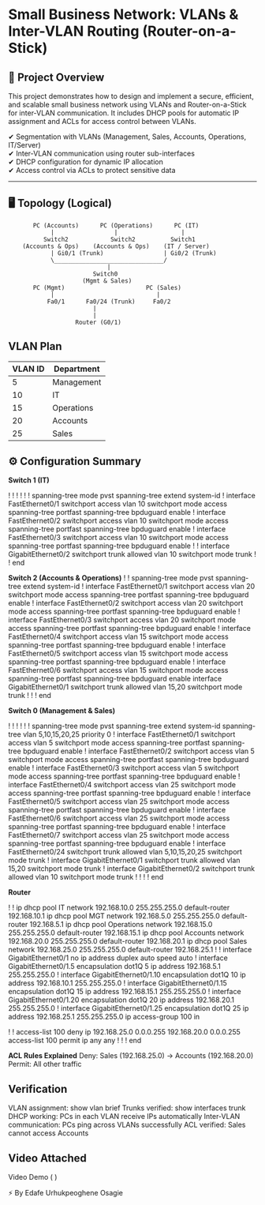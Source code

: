 # Small Business Network: VLANs & Inter-VLAN Routing (Router-on-a-Stick)

## 📌 **Project Overview**  
This project demonstrates how to design and implement a secure, efficient, and scalable small business network using VLANs and Router-on-a-Stick for inter-VLAN communication. It includes DHCP pools for automatic IP assignment and ACLs for access control between VLANs.

✔ Segmentation with VLANs (Management, Sales, Accounts, Operations, IT/Server)  
✔ Inter-VLAN communication using router sub-interfaces  
✔ DHCP configuration for dynamic IP allocation  
✔ Access control via ACLs to protect sensitive data  

---

## 🖥️ **Topology (Logical)**  

           PC (Accounts)      PC (Operations)      PC (IT)
                |                 |                  |
              Switch2            Switch2          Switch1
        (Accounts & Ops)    (Accounts & Ops)    (IT / Server)
                | Gi0/1 (Trunk)                 | Gi0/2 (Trunk)
                \_______________________________/
                                |
                            Switch0 
                         (Mgmt & Sales)
           PC (Mgmt)                       PC (Sales)
                |                             |
               Fa0/1      Fa0/24 (Trunk)     Fa0/2
                            |
                            |
                       Router (G0/1)


## **VLAN Plan**
| VLAN ID | Department   |
|---------|-------------|
| 5       | Management  |
| 10      | IT          |
| 15      | Operations  |
| 20      | Accounts    |
| 25      | Sales       |
	

## ⚙️ **Configuration Summary**

 **Switch 1 (IT)**

!
!
!
!
!
!
spanning-tree mode pvst
spanning-tree extend system-id
!
interface FastEthernet0/1
 switchport access vlan 10
 switchport mode access
 spanning-tree portfast
 spanning-tree bpduguard enable
!
interface FastEthernet0/2
 switchport access vlan 10
 switchport mode access
 spanning-tree portfast
 spanning-tree bpduguard enable
!
interface FastEthernet0/3
 switchport access vlan 10
 switchport mode access
 spanning-tree portfast
 spanning-tree bpduguard enable
!
!
interface GigabitEthernet0/2
 switchport trunk allowed vlan 10
 switchport mode trunk
!
!
end

**Switch 2 (Accounts & Operations)**
!
!
spanning-tree mode pvst
spanning-tree extend system-id
!
interface FastEthernet0/1
 switchport access vlan 20
 switchport mode access
 spanning-tree portfast
 spanning-tree bpduguard enable
!
interface FastEthernet0/2
 switchport access vlan 20
 switchport mode access
 spanning-tree portfast
 spanning-tree bpduguard enable
!
interface FastEthernet0/3
 switchport access vlan 20
 switchport mode access
 spanning-tree portfast
 spanning-tree bpduguard enable
!
interface FastEthernet0/4
 switchport access vlan 15
 switchport mode access
 spanning-tree portfast
 spanning-tree bpduguard enable
!
interface FastEthernet0/5
 switchport access vlan 15
 switchport mode access
 spanning-tree portfast
 spanning-tree bpduguard enable
!
interface FastEthernet0/6
 switchport access vlan 15
 switchport mode access
 spanning-tree portfast
 spanning-tree bpduguard enable
interface GigabitEthernet0/1
 switchport trunk allowed vlan 15,20
 switchport mode trunk
!
!
!
end

**Switch 0 (Management & Sales)**

!
!
!
!
!
!
spanning-tree mode pvst
spanning-tree extend system-id
spanning-tree vlan 5,10,15,20,25 priority 0
!
interface FastEthernet0/1
 switchport access vlan 5
 switchport mode access
 spanning-tree portfast
 spanning-tree bpduguard enable
!
interface FastEthernet0/2
 switchport access vlan 5
 switchport mode access
 spanning-tree portfast
 spanning-tree bpduguard enable
!
interface FastEthernet0/3
 switchport access vlan 5
 switchport mode access
 spanning-tree portfast
 spanning-tree bpduguard enable
!
interface FastEthernet0/4
 switchport access vlan 25
 switchport mode access
 spanning-tree portfast
 spanning-tree bpduguard enable
!
interface FastEthernet0/5
 switchport access vlan 25
 switchport mode access
 spanning-tree portfast
 spanning-tree bpduguard enable
!
interface FastEthernet0/6
 switchport access vlan 25
 switchport mode access
 spanning-tree portfast
 spanning-tree bpduguard enable
!
interface FastEthernet0/7
 switchport access vlan 25
 switchport mode access
 spanning-tree portfast
 spanning-tree bpduguard enable
!
interface FastEthernet0/24
 switchport trunk allowed vlan 5,10,15,20,25
 switchport mode trunk
!
interface GigabitEthernet0/1
 switchport trunk allowed vlan 15,20
 switchport mode trunk
!
interface GigabitEthernet0/2
 switchport trunk allowed vlan 10
 switchport mode trunk
!
!
!
!
end

**Router**

!
!
ip dhcp pool IT
 network 192.168.10.0 255.255.255.0
 default-router 192.168.10.1
ip dhcp pool MGT
 network 192.168.5.0 255.255.255.0
 default-router 192.168.5.1
ip dhcp pool Operations
 network 192.168.15.0 255.255.255.0
 default-router 192.168.15.1
ip dhcp pool Accounts
 network 192.168.20.0 255.255.255.0
 default-router 192.168.20.1
ip dhcp pool Sales
 network 192.168.25.0 255.255.255.0
 default-router 192.168.25.1
!
!
interface GigabitEthernet0/1
 no ip address
 duplex auto
 speed auto
!
interface GigabitEthernet0/1.5
 encapsulation dot1Q 5
 ip address 192.168.5.1 255.255.255.0
!
interface GigabitEthernet0/1.10
 encapsulation dot1Q 10
 ip address 192.168.10.1 255.255.255.0
!
interface GigabitEthernet0/1.15
 encapsulation dot1Q 15
 ip address 192.168.15.1 255.255.255.0
!
interface GigabitEthernet0/1.20
 encapsulation dot1Q 20
 ip address 192.168.20.1 255.255.255.0
!
interface GigabitEthernet0/1.25
 encapsulation dot1Q 25
 ip address 192.168.25.1 255.255.255.0
 ip access-group 100 in

!
!
access-list 100 deny ip 192.168.25.0 0.0.0.255 192.168.20.0 0.0.0.255
access-list 100 permit ip any any
!
!
!
end

**ACL Rules Explained**
Deny: Sales (192.168.25.0) → Accounts (192.168.20.0)
Permit: All other traffic


## **Verification**
VLAN assignment: show vlan brief
Trunks verified: show interfaces trunk
DHCP working: PCs in each VLAN receive IPs automatically
Inter-VLAN communication: PCs ping across VLANs successfully
ACL verified: Sales cannot access Accounts

## **Video Attached**
Video Demo ( )

⚡ By Edafe Urhukpeoghene Osagie
